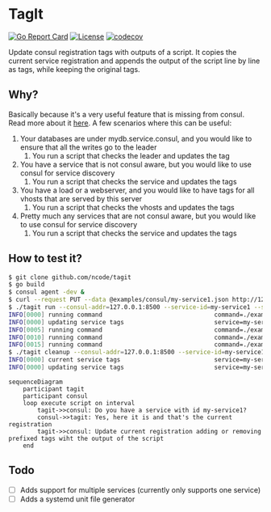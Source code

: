 # TagIt 
[![Go Report Card](https://goreportcard.com/badge/github.com/ncode/tagit)](https://goreportcard.com/report/github.com/ncode/tagit)
[![License](https://img.shields.io/badge/License-Apache_2.0-blue.svg)](https://opensource.org/licenses/Apache-2.0)
[![codecov](https://codecov.io/gh/ncode/tagit/graph/badge.svg?token=ISXEH274YD)](https://codecov.io/gh/ncode/tagit)


Update consul registration tags with outputs of a script.
It copies the current service registration and appends the output of the script line by line as tags, while keeping the original tags.

## Why?

Basically because it's a very useful feature that is missing from consul. Read more about it [here](https://github.com/hashicorp/consul/issues/1048).
A few scenarios where this can be useful:

1. Your databases are under mydb.service.consul, and you would like to ensure that all the writes go to the leader
   1. You run a script that checks the leader and updates the tag
2. You have a service that is not consul aware, but you would like to use consul for service discovery
   1. You run a script that checks the service and updates the tags
3. You have a load or a webserver, and you would like to have tags for all vhosts that are served by this server
   1. You run a script that checks the vhosts and updates the tags
4. Pretty much any services that are not consul aware, but you would like to use consul for service discovery
   1. You run a script that checks the service and updates the tags

## How to test it?

```bash
$ git clone github.com/ncode/tagit
$ go build
$ consul agent -dev &
$ curl --request PUT --data @examples/consul/my-service1.json http://127.0.0.1:8500/v1/agent/service/register
$ ./tagit run --consul-addr=127.0.0.1:8500 --service-id=my-service1 --script=./examples/tagit/example.sh --interval=5s --tag-prefix=tagit
INFO[0000] running command                               command=./examples/tagit/example.sh service=my-service1
INFO[0000] updating service tags                         service=my-service1 tags="[v1 tagit-nice tagit-it tagit-works]"
INFO[0005] running command                               command=./examples/tagit/example.sh service=my-service1
INFO[0010] running command                               command=./examples/tagit/example.sh service=my-service1
INFO[0015] running command                               command=./examples/tagit/example.sh service=my-service1
$ ./tagit cleanup --consul-addr=127.0.0.1:8500 --service-id=my-service1 --tag-prefix=tagit
INFO[0000] current service tags                          service=my-service1 tags="[v1 tagit-nice tagit-it tagit-works]"
INFO[0000] updating service tags                         service=my-service1 tags="[v1]"
```


```mermaid
sequenceDiagram
    participant tagit
    participant consul
    loop execute script on interval
        tagit->>consul: Do you have a service with id my-service1?
        consul->>tagit: Yes, here it is and that's the current registration
        tagit->>consul: Update current registration adding or removing prefixed tags wiht the output of the script
    end
```

## Todo

- [ ] Adds support for multiple services (currently only supports one service)
- [ ] Adds a systemd unit file generator
